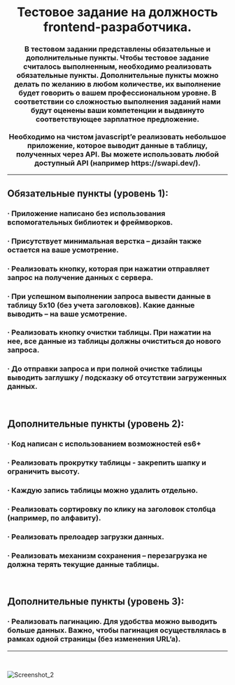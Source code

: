 <h1 align="center">Тестовое задание на должность frontend-разработчика.</h1>
<h3 align="center"> В тестовом задании представлены обязательные и дополнительные пункты. Чтобы тестовое задание считалось выполненным, необходимо реализовать обязательные пункты. Дополнительные пункты можно делать по желанию в любом количестве, их выполнение будет говорить о вашем профессиональном уровне. В соответствии со сложностью выполнения заданий нами будут оценены ваши компетенции и выдвинуто соответствующее зарплатное предложение.
<br>
<br>
Необходимо на чистом javascript’e реализовать небольшое приложение, которое выводит данные в таблицу, полученных через API. Вы можете использовать любой доступный API (например https://swapi.dev/). 

<br>
<hr>
<h2 align="left"> Обязательные пункты (уровень 1):</h2>

<h3> · Приложение написано без использования вспомогательных библиотек и фреймворков.</h3>
<h3> · Присутствует минимальная верстка – дизайн также остается на ваше усмотрение.</h3>
<h3> · Реализовать кнопку, которая при нажатии отправляет запрос на получение данных с сервера.</h3>
<h3> · При успешном выполнении запроса вывести данные в таблицу 5х10 (без учета заголовков). Какие данные выводить – на ваше усмотрение.</h3>
<h3> · Реализовать кнопку очистки таблицы. При нажатии на нее, все данные из таблицы должны очиститься до нового запроса.</h3>
<h3> · До отправки запроса и при полной очистке таблицы выводить заглушку / подсказку об отсутствии загруженных данных.</h3>
<br>

<h2 align="left"> Дополнительные пункты (уровень 2):</h2>

<h3> · Код написан с использованием возможностей es6+</h3>
<h3> · Реализовать прокрутку таблицы - закрепить шапку и ограничить высоту.</h3>
<h3> · Каждую запись таблицы можно удалить отдельно.</h3>
<h3> · Реализовать сортировку по клику на заголовок столбца (например, по алфавиту).</h3>
<h3> · Реализовать прелоадер загрузки данных.</h3>
<h3> · Реализовать механизм сохранения – перезагрузка не должна терять текущие данные таблицы.</h3>
<br>

<h2 align="left"> Дополнительные пункты (уровень 3):</h2>
<h3> · Реализовать пагинацию. Для удобства можно выводить больше данных. Важно, чтобы пагинация осуществлялась в рамках одной страницы (без изменения URL’a).</h3>
<hr>
<br>


















![Screenshot_2](https://github.com/ITmTm/Test_swap_utip/assets/98873757/fbd5e003-962e-47a1-af29-c27c418fa9ec)



